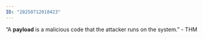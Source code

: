```yaml
---
ID: "20250712010423"
---
```

“A **payload** is a malicious code that the attacker runs on the system.” - THM